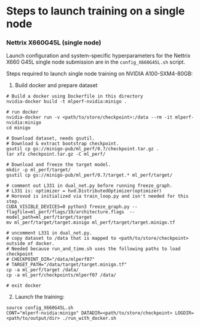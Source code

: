 # Steps to launch training on a single node

### Nettrix X660G45L (single node)

Launch configuration and system-specific hyperparameters for the Nettrix X660 G45L single node submission are in the `config_X660G45L.sh` script.

Steps required to launch single node training on NVIDIA A100-SXM4-80GB:

1. Build docker and prepare dataset

```
# Build a docker using Dockerfile in this directory
nvidia-docker build -t mlperf-nvidia:minigo .

# run docker
nvidia-docker run -v <path/to/store/checkpoint>:/data --rm -it mlperf-nvidia:minigo
cd minigo

# Download dataset, needs gsutil.
# Download & extract bootstrap checkpoint.
gsutil cp gs://minigo-pub/ml_perf/0.7/checkpoint.tar.gz .
tar xfz checkpoint.tar.gz -C ml_perf/

# Download and freeze the target model.
mkdir -p ml_perf/target/
gsutil cp gs://minigo-pub/ml_perf/0.7/target.* ml_perf/target/

# comment out L331 in dual_net.py before running freeze_graph.
# L331 is: optimizer = hvd.DistributedOptimizer(optimizer)
# Horovod is initialized via train_loop.py and isn't needed for this step.
CUDA_VISIBLE_DEVICES=0 python3 freeze_graph.py --flagfile=ml_perf/flags/19/architecture.flags  --model_path=ml_perf/target/target
mv ml_perf/target/target.minigo ml_perf/target/target.minigo.tf

# uncomment L331 in dual_net.py.
# copy dataset to /data that is mapped to <path/to/store/checkpoint> outside of docker.
# Needed because run_and_time.sh uses the following paths to load checkpoint
# CHECKPOINT_DIR="/data/mlperf07"
# TARGET_PATH="/data/target/target.minigo.tf"
cp -a ml_perf/target /data/
cp -a ml_perf/checkpoints/mlperf07 /data/

# exit docker
```

2. Launch the training:

```
source config_X660G45L.sh
CONT="mlperf-nvidia:minigo" DATADIR=<path/to/store/checkpoint> LOGDIR=<path/to/output/dir> ./run_with_docker.sh
```
